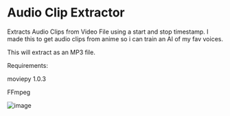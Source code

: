 # Audio Clip Extractor
Extracts Audio Clips from Video File using a start and stop timestamp. I made this to get audio clips from anime so i can train an AI of my fav voices. 

This will extract as an MP3 file.

Requirements: 

moviepy 1.0.3

FFmpeg


![image](https://github.com/user-attachments/assets/3be9d34f-55f4-407d-b95c-4012e0e805ce)
